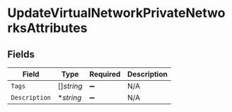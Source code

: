 # UpdateVirtualNetworkPrivateNetworksAttributes


## Fields

| Field              | Type               | Required           | Description        |
| ------------------ | ------------------ | ------------------ | ------------------ |
| `Tags`             | []*string*         | :heavy_minus_sign: | N/A                |
| `Description`      | **string*          | :heavy_minus_sign: | N/A                |